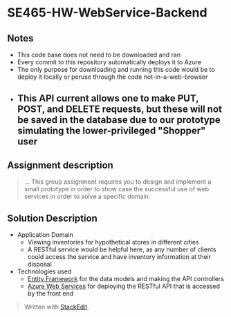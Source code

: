 # SE465-HW-WebService-Backend
## Notes
- This code base does not need to be downloaded and ran
- Every commit to this repository automatically deploys it to Azure
- The only purpose for downloading and running this code would be to deploy it locally or peruse through the code not-in-a-web-browser
- ## This API current allows one to make PUT, POST, and DELETE requests, but these will not be saved in the database due to our prototype simulating the lower-privileged "Shopper" user

## Assignment description
> ... This group assignment requires you to design and implement a small prototype in order to show case the successful use of web services in order to solve a specific domain.

## Solution Description
- Application Domain
	- Viewing inventories for hypothetical stores in different cities
	- A RESTful service would be helpful here, as any number of clients could access the service and have inventory information at their disposal
- Technologies used
	- [Entity Framework](https://docs.microsoft.com/en-us/ef/core/)  for the data models and making the API controllers
	- [Azure Web Services](https://docs.microsoft.com/en-us/azure/app-service/app-service-web-tutorial-rest-api) for deploying the RESTful API that is accessed by the front end



  
  

> Written with [StackEdit](https://stackedit.io/).
<!--stackedit_data:
eyJoaXN0b3J5IjpbLTE0NDM2MzM3ODgsNTQyMjgwNTQyLDg0Nj
gzODUsLTE5MzM5Mzg2NTEsNDMxMjQzNTY0LC00NDIyMDc0MTNd
fQ==
-->